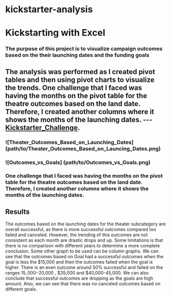 # kickstarter-analysis
# Kickstarting with Excel

### The purpose of this project is to visualize campaign outcomes based on the their launching dates and the funding goals

## The analysis was performed as I created pivot tables and then using pivot charts to visualize the trends. One challenge that I faced was having the months on the pivot table for the theatre outcomes based on the land date. Therefore, I created another columns where it shows the months of the launching dates. --- [Kickstarter_Challenge](path/to/fKickstarter.xlxs).
### ![Theater_Outcomes_Based_on_Launching_Dates] (path/to/Theater_Outcomes_Based_on_Launcing_Dates.png)
### ![Outcomes_vs_Goals] (path/to/Outcomes_vs_Goals.png)

### One challenge that I faced was having the months on the pivot table for the theatre outcomes based on the land date. Therefore, I created another columns where it shows the months of the launching dates. 

## Results
The outcomes based on the launching dates for the theater subcategory are overall successful, as there is more successful outcomes compared too failed and canceled. However, the trending of this outcomes are not consistent as each month are drastic drops and up. Some limitations is that there is no comparison with different years to determine a more complete conclusion. Some other graph to be used can be column graphs.
We can see that the outcomes based on Goal had a successful outcomes when the goal is less the $15,000 and then the outcomes failed when the goal is higher. There is an even outcome around 50% successful and failed on the ranges $15,000-$20,000 , $35,000 and $40,000-45,000. We can also conclude that successful outcomes are dropping as the goals are high amount. Also, we can see that there was no canceled outcomes based on different goals.



